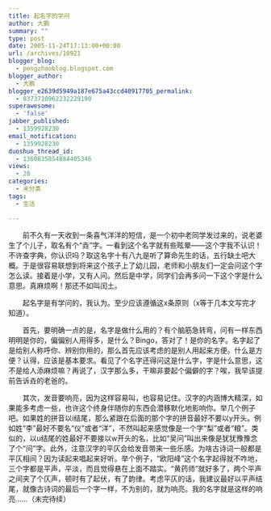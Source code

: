 ```yaml
---
title: 起名字的学问
author: 大鹏
summary: ""
type: post
date: 2005-11-24T17:13:00+00:00
url: /archives/10921
blogger_blog:
  - pengzhaoblog.blogspot.com
blogger_author:
  - 大鹏
blogger_e2639d5949a187e675a43ccd40917705_permalink:
  - 8373710962232229190
superawesome:
  - 'false'
jabber_published:
  - 1359928230
email_notification:
  - 1359928230
duoshuo_thread_id:
  - 1360835854884405346
views:
  - 28
categories:
  - 未分类
tags:
  - 生活

---
```

　　前不久有一天收到一条喜气洋洋的短信，是一个初中老同学发过来的，说老婆生了个儿子，取名有个“垚”字。一看到这个名字就有些眩晕——这个字我不认识！不许查字典，你认识吗？取这名字十有八九是听了算命先生的话，五行缺土吧大概。于是很容易联想到将来这个孩子上了幼儿园，老师和小朋友们一定会问这个字怎么读。接着是小学，又有人问。然后是中学，同学们会再多问一下这个字是什么意思。真麻烦啊！那还不如叫闰土。
  
　　起名字是有学问的，我认为。至少应该遵循这x条原则（x等于几本文写完才知道）。
  
　　首先，要明确一点的是，名字是做什么用的？有个脑筋急转弯，问有一样东西明明是你的，偏偏别人用得多，是什么？Bingo，答对了！是你的名字。名字起了是给别人称呼你、辨别你用的，那么首先应该考虑的是别人用起来方便。什么是方便？认得，应该是基本要求。看见了个名字还得问这是什么字，字是什么意思，这不是给人添麻烦嘛？再说了，汉字那么多，干嘛非要起个偏僻的字？唉，我早该提前告诉垚的老爸的。
  
　　其次，发音要响亮，因为这样容易叫，也容易记住。汉字的内涵博大精深，如果能多考虑一些，也许这个终身伴随你的东西会潜移默化地影响你。举几个例子吧。如果姓的拼音以i结尾，那么紧跟在后面的那个字的拼音最好不要以y开头。例如姓“李”最好不要名“仪”或者“洋”，不然叫起来感觉像是一个字“梨”或者“粮”。类似的，以u结尾的姓最好不要接以w开头的名，比如“吴问”叫出来像是犹犹豫豫念了个“问”字。此外，注意汉字的平仄会给发音带来一些乐感。为啥古诗词一般都是平仄相间？因为读起来唱起来好听。举个例子，“欧阳峰”这个名字起得就不咋地，三个字都是平声，平淡，而且觉得悬在上面不踏实。“黄药师”就好多了，两个平声之间夹了个仄声，顿时有了起伏，有了韵律。考虑平仄的话，我建议最好以平声结尾，就像古诗词的最后一个字一样，不为别的，就为响亮。我的名字就是这样的响亮……（未完待续）
